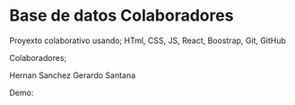 # Base de datos Colaboradores

Proyexto colaborativo usando;
HTml, CSS, JS, React, Boostrap, Git, GitHub

Colaboradores;

Hernan Sanchez
Gerardo Santana

Demo:

